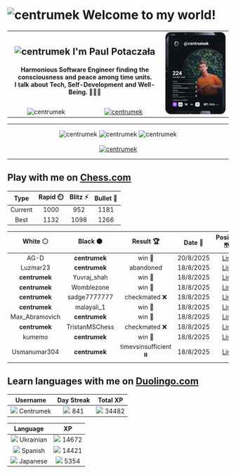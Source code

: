 <h1>
  <img
    src="https://emojis.slackmojis.com/emojis/images/1531849430/4246/blob-sunglasses.gif"
    width="30"
    alt="centrumek"
  />
  Welcome to my world!
</h1>

<table>
  <tbody>
    <tr>
      <td align="center" width="70%" colspan="2">
        <h2>
          <img
            src="https://raw.githubusercontent.com/MartinHeinz/MartinHeinz/master/wave.gif"
            width="30px"
            alt="centrumek"
          />
          I'm Paul Potaczała
        </h2>
        <h4>
          Harmonious Software Engineer finding the consciousness and peace among time units.
          <br/>
          I talk about Tech, Self-Development and Well-Being. 🌿🧘🚀
        </h4>
      </td>
      <td width="30%" rowspan="2">
        <a href="https://app.daily.dev/centrumek">
          <img
            src="./devcard.svg"
            alt="centrumek"
          />
        </a>
      </td>
    </tr>
    <tr align="center">
      <td>
        <img
          src="https://komarev.com/ghpvc/?username=centrumek&label=visitors&color=0e75b6&style=flat"
          alt="centrumek"
        >
      </td>
      <td>
        <a href="https://stackoverflow.com/users/14496012/centrumek">
          <img
            src="https://stackoverflow.com/users/flair/14496012.png?theme=dark"
            alt="centrumek"
          >
        </a>
      </td>
    </tr>
  </tbody>
</table>

---
<div align="center">
  <img 
    src="https://github-readme-stats.vercel.app/api?username=centrumek&show_icons=true&count_private=true&theme=dark&hide_border=true&hide=issues,contribs&bg_color=00000000"
    alt="centrumek"
  />
  <img
    src="https://github-readme-stats.vercel.app/api/top-langs/?username=centrumek&layout=compact&hide_border=true&theme=dark&bg_color=00000000&langs_count=6&exclude_repo=air-statistic-app"
    alt="centrumek"
  />
  <img 
    src="https://github-readme-streak-stats.herokuapp.com?user=centrumek&theme=dark&hide_border=true&background=FFFFFF00"
    alt="centrumek"
  />
  <br/>
  <br/>
  <a href="https://www.buymeacoffee.com/centrumek">
    <img
      src="https://cdn.buymeacoffee.com/buttons/v2/default-orange.png"
      height="50"
      width="210"
      alt="centrumek"
    />
  </a>
</div>

---

## Play with me on [Chess.com](https://www.chess.com/member/centrumek)

<div align="center">
<!--START_SECTION:chessStats-->
<!-- Automatically generated with https://github.com/Balastrong/chess-stats-action -->

| Type | Rapid ⏲️ | Blitz ⚡ | Bullet 🔫 |
|:---:|:---:|:---:|:---:|
| Current | 1000 | 952 | 1181 |
| Best | 1132 | 1098 | 1266 |

| White ⚪ | Black ⚫ | Result 🏆 | Date 📅 | Position 🗺️ | Type 🕕 |
|:---:|:---:|:---:|:---:|:---:|:---:|
| AG-D | **centrumek** | win 🥇 | 20/8/2025 | <a href="http://www.ee.unb.ca/cgi-bin/tervo/fen.pl?select=8/8/8/8/6PP/P2P4/4krq1/7K w - - 0 57">Link</a> | Blitz |
| Luzmar23 | **centrumek** | abandoned  | 18/8/2025 | <a href="http://www.ee.unb.ca/cgi-bin/tervo/fen.pl?select=8/8/p1pB4/2P5/5NpP/2k3P1/R7/6K1 b - - 0 55">Link</a> | Blitz |
| **centrumek** | Yuvraj_shah | win 🥇 | 18/8/2025 | <a href="http://www.ee.unb.ca/cgi-bin/tervo/fen.pl?select=rnkq4/pp2n1Q1/2p1p3/3pP1B1/3P4/2N3R1/PPP5/R3K1N1 b Q - 2 18">Link</a> | Blitz |
| **centrumek** | Womblezone | win 🥇 | 18/8/2025 | <a href="http://www.ee.unb.ca/cgi-bin/tervo/fen.pl?select=1k6/P6R/1N6/1P6/2K5/7p/8/7r b - - 0 51">Link</a> | Blitz |
| **centrumek** | sadge7777777 | checkmated ❌ | 18/8/2025 | <a href="http://www.ee.unb.ca/cgi-bin/tervo/fen.pl?select=8/8/8/8/6p1/7r/R3bk1K/8 w - - 4 66">Link</a> | Blitz |
| **centrumek** | malayali_1 | win 🥇 | 18/8/2025 | <a href="http://www.ee.unb.ca/cgi-bin/tervo/fen.pl?select=R1kr2r1/1p2q2p/1P2p3/1Q1pP3/2p2n2/2P3P1/1P4BP/6K1 b - - 1 30">Link</a> | Blitz |
| Max_Abramovich | **centrumek** | win 🥇 | 18/8/2025 | <a href="http://www.ee.unb.ca/cgi-bin/tervo/fen.pl?select=5R2/8/pp6/1r2k3/6p1/8/4KP2/8 w - - 6 60">Link</a> | Blitz |
| **centrumek** | TristanMSChess | checkmated ❌ | 18/8/2025 | <a href="http://www.ee.unb.ca/cgi-bin/tervo/fen.pl?select=1r1r2k1/p4pbp/6p1/4p3/8/2P1P1N1/PP3PPP/R1BqK2R w KQ - 2 18">Link</a> | Blitz |
| kumemo | **centrumek** | win 🥇 | 18/8/2025 | <a href="http://www.ee.unb.ca/cgi-bin/tervo/fen.pl?select=7r/6k1/3p4/2pP1P2/2PbB3/6PK/3q4/3b4 w - - 2 41">Link</a> | Blitz |
| Usmanumar304 | **centrumek** | timevsinsufficient ⏸️ | 18/8/2025 | <a href="http://www.ee.unb.ca/cgi-bin/tervo/fen.pl?select=8/4K3/5Pk1/8/8/8/8/8 w - - 1 82">Link</a> | Blitz |

<!--END_SECTION:chessStats-->
</div>

## Learn languages with me on [Duolingo.com](https://www.duolingo.com/profile/Centrumek)

<div align="center">
<!--START_SECTION:duolingoStats-->
<!-- Automatically generated with https://github.com/centrumek/duolingo-readme-stats-->

| Username | Day Streak | Total XP |
|:---:|:---:|:---:|
| <img src="https://raw.githubusercontent.com/centrumek/duolingo-readme-stats/main/assets/duolingo.png" height="12"> Centrumek | <img src="https://raw.githubusercontent.com/centrumek/duolingo-readme-stats/main/assets/streakinactive.svg" height="12"> 841 | <img src="https://raw.githubusercontent.com/centrumek/duolingo-readme-stats/main/assets/xp.svg" height="12"> 34482 | <img src="https://raw.githubusercontent.com/centrumek/duolingo-readme-stats/main/assets/xp.svg" height="12"> 0 |

| Language | XP |
|:---:|:---:|
| <img src="https://raw.githubusercontent.com/centrumek/duolingo-readme-stats/main/assets/langs/ukrainian.svg" height="12"> Ukrainian | <img src="https://raw.githubusercontent.com/centrumek/duolingo-readme-stats/main/assets/xp.svg" height="12"> 14672 |
| <img src="https://raw.githubusercontent.com/centrumek/duolingo-readme-stats/main/assets/langs/spanish.svg" height="12"> Spanish | <img src="https://raw.githubusercontent.com/centrumek/duolingo-readme-stats/main/assets/xp.svg" height="12"> 14421 |
| <img src="https://raw.githubusercontent.com/centrumek/duolingo-readme-stats/main/assets/langs/japanese.svg" height="12"> Japanese | <img src="https://raw.githubusercontent.com/centrumek/duolingo-readme-stats/main/assets/xp.svg" height="12"> 5354 |

<!--END_SECTION:duolingoStats-->
</div>
<!--
**centrumek/centrumek** is a ✨ _special_ ✨ repository because its `README.md` (this file) appears on your GitHub profile.

Here are some ideas to get you started:

- 🔭 I’m currently working on ...
- 🌱 I’m currently learning ...
- 👯 I’m looking to collaborate on ...
- 🤔 I’m looking for help with ...
- 💬 Ask me about ...
- 📫 How to reach me: ...
- 😄 Pronouns: ...
- ⚡ Fun fact: ...
-->
